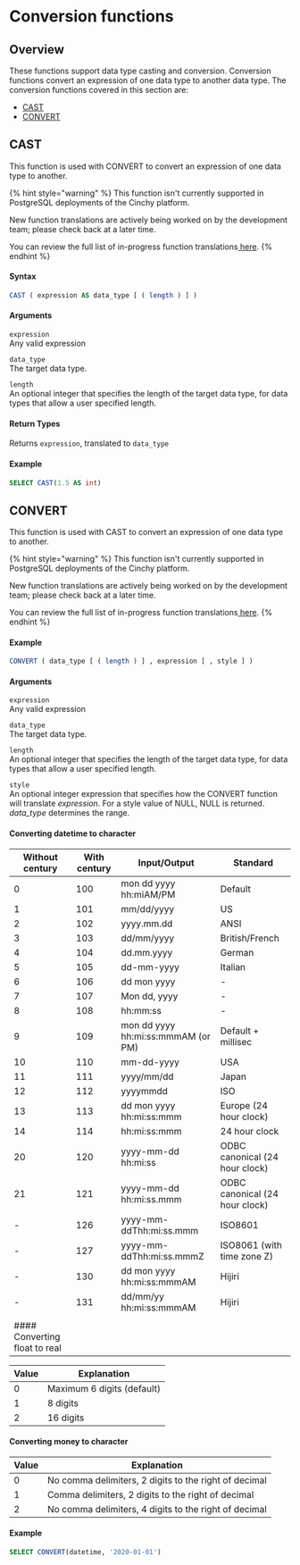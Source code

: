 # Conversion functions

## Overview

These functions support data type casting and conversion. Conversion functions convert an expression of one data type to another data type. The conversion functions covered in this section are:

* ​[CAST](conversion-functions.md#cast)​
* [​CONVERT​](conversion-functions.md#convert)

## CAST <a href="#cast" id="cast"></a>

This function is used with CONVERT to convert an expression of one data type to another.

{% hint style="warning" %}
This function isn't currently supported in PostgreSQL deployments of the Cinchy platform.

New function translations are actively being worked on by the development team; please check back at a later time.

You can review the full list of in-progress function translations[ here](broken-reference).
{% endhint %}

#### Syntax

```sql
CAST ( expression AS data_type [ ( length ) ] )
```

#### **Arguments**

`expression`\
Any valid expression

`data_type`\
The target data type.

`length`\
An optional integer that specifies the length of the target data type, for data types that allow a user specified length.

#### **Return Types**

Returns `expression`, translated to `data_type`

#### Example

```sql
SELECT CAST(1.5 AS int)
```

## CONVERT <a href="#convert" id="convert"></a>

This function is used with CAST to convert an expression of one data type to another.

{% hint style="warning" %}
This function isn't currently supported in PostgreSQL deployments of the Cinchy platform.

New function translations are actively being worked on by the development team; please check back at a later time.

You can review the full list of in-progress function translations[ here](broken-reference).
{% endhint %}

#### **Example**

```sql
CONVERT ( data_type [ ( length ) ] , expression [ , style ] )
```

#### Arguments

`expression`\
Any valid expression

`data_type`\
The target data type.

`length`\
An optional integer that specifies the length of the target data type, for data types that allow a user specified length.

`style`\
An optional integer expression that specifies how the CONVERT function will translate _expression_. For a style value of NULL, NULL is returned. _data\_type_ determines the range.

#### Converting datetime to character

| Without century               | With century | Input/Output                       | Standard                       |
| ----------------------------- | ------------ | ---------------------------------- | ------------------------------ |
| 0                             | 100          | mon dd yyyy hh:miAM/PM             | Default                        |
| 1                             | 101          | mm/dd/yyyy                         | US                             |
| 2                             | 102          | yyyy.mm.dd                         | ANSI                           |
| 3                             | 103          | dd/mm/yyyy                         | British/French                 |
| 4                             | 104          | dd.mm.yyyy                         | German                         |
| 5                             | 105          | dd-mm-yyyy                         | Italian                        |
| 6                             | 106          | dd mon yyyy                        | -                              |
| 7                             | 107          | Mon dd, yyyy                       | -                              |
| 8                             | 108          | hh:mm:ss                           | -                              |
| 9                             | 109          | mon dd yyyy hh:mi:ss:mmmAM (or PM) | Default + millisec             |
| 10                            | 110          | mm-dd-yyyy                         | USA                            |
| 11                            | 111          | yyyy/mm/dd                         | Japan                          |
| 12                            | 112          | yyyymmdd                           | ISO                            |
| 13                            | 113          | dd mon yyyy hh:mi:ss:mmm           | Europe (24 hour clock)         |
| 14                            | 114          | hh:mi:ss:mmm                       | 24 hour clock                  |
| 20                            | 120          | yyyy-mm-dd hh:mi:ss                | ODBC canonical (24 hour clock) |
| 21                            | 121          | yyyy-mm-dd hh:mi:ss.mmm            | ODBC canonical (24 hour clock) |
| -                             | 126          | yyyy-mm-ddThh:mi:ss.mmm            | ISO8601                        |
| -                             | 127          | yyyy-mm-ddThh:mi:ss.mmmZ           | ISO8061 (with time zone Z)     |
| -                             | 130          | dd mon yyyy hh:mi:ss:mmmAM         | Hijiri                         |
| -                             | 131          | dd/mm/yy hh:mi:ss:mmmAM            | Hijiri                         |
|                               |              |                                    |                                |
| #### Converting float to real |              |                                    |                                |

| Value | Explanation                |
| ----- | -------------------------- |
| 0     | Maximum 6 digits (default) |
| 1     | 8 digits                   |
| 2     | 16 digits                  |

#### Converting money to character

| Value | Explanation                                           |
| ----- | ----------------------------------------------------- |
| 0     | No comma delimiters, 2 digits to the right of decimal |
| 1     | Comma delimiters, 2 digits to the right of decimal    |
| 2     | No comma delimiters, 4 digits to the right of decimal |

#### Example

```sql
SELECT CONVERT(datetime, '2020-01-01')
```
